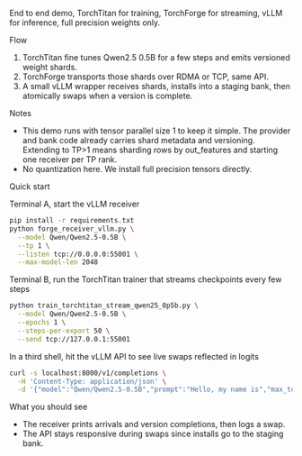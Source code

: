End to end demo, TorchTitan for training, TorchForge for streaming, vLLM for inference, full precision weights only.

Flow
1. TorchTitan fine tunes Qwen2.5 0.5B for a few steps and emits versioned weight shards.
2. TorchForge transports those shards over RDMA or TCP, same API.
3. A small vLLM wrapper receives shards, installs into a staging bank, then atomically swaps when a version is complete.

Notes
- This demo runs with tensor parallel size 1 to keep it simple. The provider and bank code already carries shard metadata and versioning. Extending to TP>1 means sharding rows by out_features and starting one receiver per TP rank.
- No quantization here. We install full precision tensors directly.

Quick start

Terminal A, start the vLLM receiver
```bash
pip install -r requirements.txt
python forge_receiver_vllm.py \
  --model Qwen/Qwen2.5-0.5B \
  --tp 1 \
  --listen tcp://0.0.0.0:55001 \
  --max-model-len 2048
```

Terminal B, run the TorchTitan trainer that streams checkpoints every few steps
```bash
python train_torchtitan_stream_qwen25_0p5b.py \
  --model Qwen/Qwen2.5-0.5B \
  --epochs 1 \
  --steps-per-export 50 \
  --send tcp://127.0.0.1:55001
```

In a third shell, hit the vLLM API to see live swaps reflected in logits
```bash
curl -s localhost:8000/v1/completions \
  -H 'Content-Type: application/json' \
  -d '{"model":"Qwen/Qwen2.5-0.5B","prompt":"Hello, my name is","max_tokens":20}' | jq .
```

What you should see
- The receiver prints arrivals and version completions, then logs a swap.
- The API stays responsive during swaps since installs go to the staging bank.
